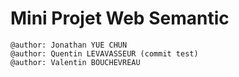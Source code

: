 # Mini Projet Web Semantic

    @author: Jonathan YUE CHUN
    @author: Quentin LEVAVASSEUR (commit test)
    @author: Valentin BOUCHEVREAU
